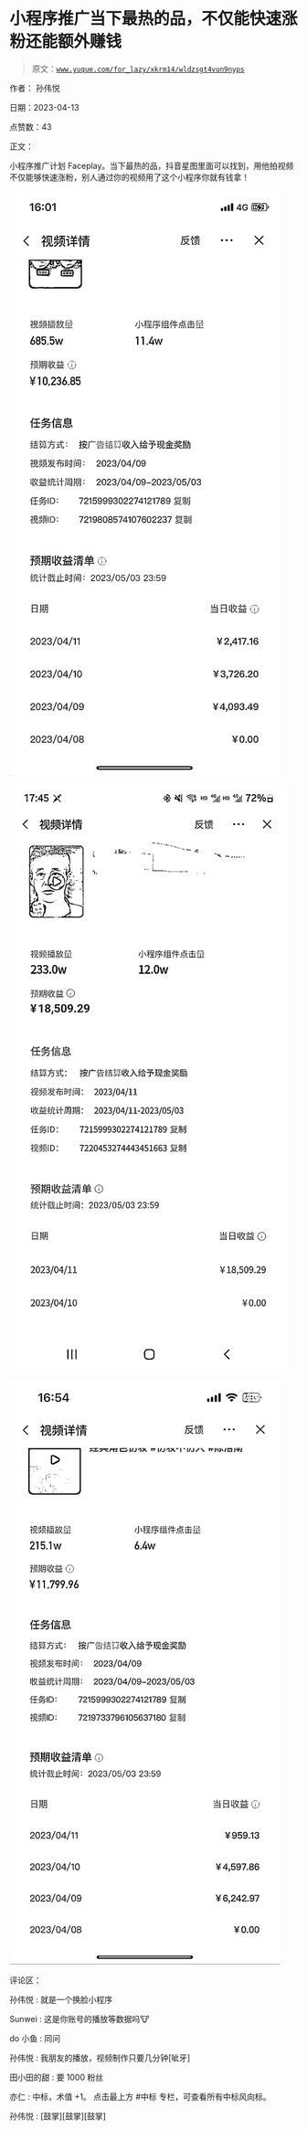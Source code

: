 # 小程序推广当下最热的品，不仅能快速涨粉还能额外赚钱

> 原文：[`www.yuque.com/for_lazy/xkrm14/wldzsgt4vun9nyps`](https://www.yuque.com/for_lazy/xkrm14/wldzsgt4vun9nyps)

作者： 孙伟悦

日期：2023-04-13

点赞数：43

正文：

小程序推广计划 Faceplay。当下最热的品，抖音星图里面可以找到，用他拍视频不仅能够快速涨粉，别人通过你的视频用了这个小程序你就有钱拿！

![](img/5eeead3c872b119360d91f30c11fa830.png)

![](img/c955776a8797c65c32bef1477a555e77.png)

![](img/6713ce368cebacfbde488e2619e7717a.png)

评论区：

孙伟悦 : 就是一个换脸小程序

Sunwei : 这是你账号的播放等数据吗🐮

do 小鱼 : 同问

孙伟悦 : 我朋友的播放，视频制作只要几分钟[呲牙]

田小田的甜 : 要 1000 粉丝

亦仁 : 中标，术值 +1。 点击最上方 #中标 专栏，可查看所有中标风向标。

孙伟悦 : [鼓掌][鼓掌][鼓掌]

